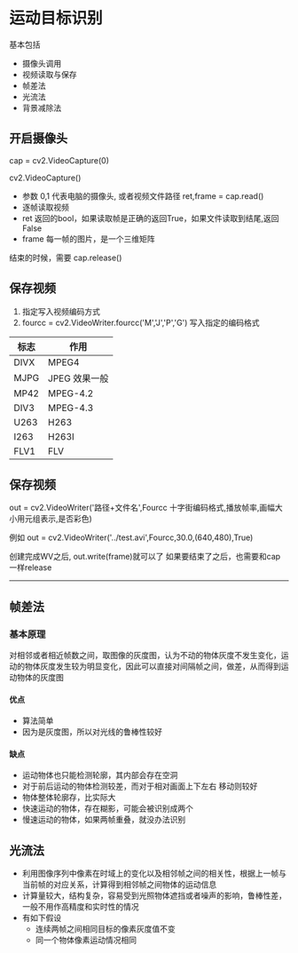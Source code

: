# 运动目标识别
基本包括
- 摄像头调用
- 视频读取与保存
- 帧差法
- 光流法
- 背景减除法

## 开启摄像头

cap = cv2.VideoCapture(0)

cv2.VideoCapture()
- 参数 0,1 代表电脑的摄像头, 或者视频文件路径
ret,frame = cap.read()
- 逐帧读取视频
- ret 返回的bool，如果读取帧是正确的返回True，如果文件读取到结尾,返回False
- frame 每一帧的图片，是一个三维矩阵   

结束的时候，需要
cap.release()

## 保存视频
1. 指定写入视频编码方式
2. fourcc = cv2.VideoWriter.fourcc('M','J','P','G')
写入指定的编码格式


| 标志   | 作用  |
|  --------  | -------  |
| DIVX  | MPEG4 |
| MJPG  | JPEG 效果一般 |
| MP42  | MPEG-4.2  |
| DIV3  |  MPEG-4.3  |
|  U263 |  H263 |
|  I263 |  H263I |
|  FLV1 | FLV  |


## 保存视频
out = cv2.VideoWriter('路径+文件名',Fourcc 十字街编码格式,播放帧率,画幅大小用元组表示,是否彩色)

例如
out = cv2.VideoWriter('../test.avi',Fourcc,30.0,(640,480),True)

创建完成WV之后, out.write(frame)就可以了
如果要结束了之后，也需要和cap 一样release

-------------

## 帧差法
### 基本原理
对相邻或者相近帧数之间，取图像的灰度图，认为不动的物体灰度不发生变化，运动的物体灰度发生较为明显变化，因此可以直接对间隔帧之间，做差，从而得到运动物体的灰度图
#### 优点
- 算法简单
- 因为是灰度图，所以对光线的鲁棒性较好
#### 缺点
- 运动物体也只能检测轮廓，其内部会存在空洞
- 对于前后运动的物体检测较差，而对于相对画面上下左右 移动则较好
- 物体整体轮廓存，比实际大
- 快速运动的物体，存在糊影，可能会被识别成两个
- 慢速运动的物体，如果两帧重叠，就没办法识别

## 光流法

- 利用图像序列中像素在时域上的变化以及相邻帧之间的相关性，根据上一帧与当前帧的对应关系，计算得到相邻帧之间物体的运动信息
- 计算量较大，结构复杂，容易受到光照物体遮挡或者噪声的影响，鲁棒性差，一般不用作高精度和实时性的情况
- 有如下假设
  -  连续两帧之间相同目标的像素灰度值不变
  - 同一个物体像素运动情况相同
 
